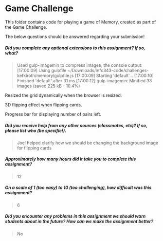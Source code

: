 # Game Challenge

This folder contains code for playing a game of Memory, created as part of the Game Challenge.

The below questions should be answered regarding your submission!

##### Did you complete any optional extensions to this assignment? If so, what? #####
> Used gulp-imagemin to compress images; the console output:
[17:00:09] Using gulpfile ~/Downloads/info343-code/challenges-kefkiroth/memory/gulpfile.js
[17:00:09] Starting 'default'...
[17:00:10] Finished 'default' after 31 ms
[17:00:12] gulp-imagemin: Minified 33 images (saved 225 kB - 10.4%)

Resized the grid dynamically when the browser is resized.

3D flipping effect when flipping cards.

Progress bar for displaying number of pairs left.

##### Did you receive help from any other sources (classmates, etc)? If so, please list who (be specific!). #####
> Joel helped clarify how we should be changing the background image for flipping cards


##### Approximately how many hours did it take you to complete this assignment? #####
> 12


##### On a scale of 1 (too easy) to 10 (too challenging), how difficult was this assignment? #####
> 6


##### Did you encounter any problems in this assignment we should warn students about in the future? How can we make the assignment better? #####
> No
